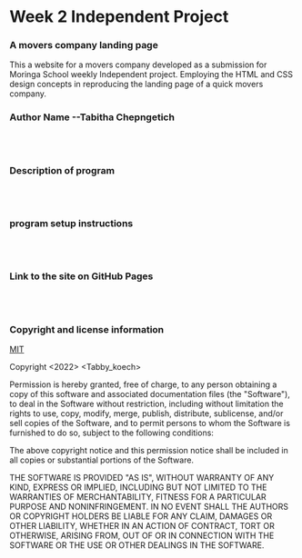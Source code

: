 # Week 2 Independent Project
### **A movers company landing page**
This a website for a movers company developed as a submission for Moringa School weekly Independent project.
Employing the HTML and CSS design concepts in reproducing the landing page of a quick movers company.
### **Author Name** --Tabitha Chepngetich
<br>
<br>

### **Description of program**
<br>
<br>

### **program setup instructions**
<br>
<br>

### **Link to the site on GitHub Pages**
<br>
<br>

### **Copyright and license information**
[MIT](https://opensource.org/licenses/MIT)

Copyright <2022> <Tabby_koech>

Permission is hereby granted, free of charge, to any person obtaining a copy of this software and associated documentation files (the "Software"), to deal in the Software without restriction, including without limitation the rights to use, copy, modify, merge, publish, distribute, sublicense, and/or sell copies of the Software, and to permit persons to whom the Software is furnished to do so, subject to the following conditions:

The above copyright notice and this permission notice shall be included in all copies or substantial portions of the Software.

THE SOFTWARE IS PROVIDED "AS IS", WITHOUT WARRANTY OF ANY KIND, EXPRESS OR IMPLIED, INCLUDING BUT NOT LIMITED TO THE WARRANTIES OF MERCHANTABILITY, FITNESS FOR A PARTICULAR PURPOSE AND NONINFRINGEMENT. IN NO EVENT SHALL THE AUTHORS OR COPYRIGHT HOLDERS BE LIABLE FOR ANY CLAIM, DAMAGES OR OTHER LIABILITY, WHETHER IN AN ACTION OF CONTRACT, TORT OR OTHERWISE, ARISING FROM, OUT OF OR IN CONNECTION WITH THE SOFTWARE OR THE USE OR OTHER DEALINGS IN THE SOFTWARE.


